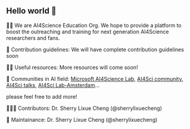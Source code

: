 ## Hello world 👋

🙋‍♀️ We are AI4Science Education Org. We hope to provide a platform to boost the outreaching and training for next generation AI4Science researchers and fans.

🌈 Contribution guidelines: We will have complete contribution guidelines soon

👩‍💻 Useful resources: More resources will come soon! 

📃 Communities in AI field: [Microsoft AI4Science Lab](https://www.microsoft.com/en-us/research/lab/microsoft-research-ai4science/), [AI4Sci community](https://ai4sciencecommunity.github.io/), [AI4Sci talks](https://ai4sciencetalks.github.io/), [AI4Sci Lab-Amsterdam](https://ai4science-amsterdam.github.io)...

please feel free to add more!

🙋🏻‍♀️ Contributors: Dr. Sherry Lixue Cheng (@sherrylixuecheng)

🚧 Maintainance: Dr. Sherry Lixue Cheng (@sherrylixuecheng)
